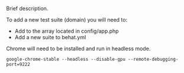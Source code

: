 
Brief description.

To add a new test suite (domain) you will need to:
- Add to the array located in config/app.php
- Add a new suite to behat.yml


Chrome will need to be installed and run in headless mode.

```google-chrome-stable --headless --disable-gpu --remote-debugging-port=9222```
